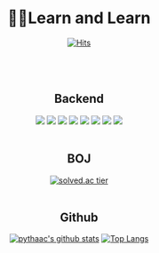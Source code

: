 <!--
**pythaac/pythaac** is a ✨ _special_ ✨ repository because its `README.md` (this file) appears on your GitHub profile.

Here are some ideas to get you started:

- 🔭 I’m currently working on ...
- 🌱 I’m currently learning ...
- 👯 I’m looking to collaborate on ...
- 🤔 I’m looking for help with ...
- 💬 Ask me about ...
- 📫 How to reach me: ...
- 😄 Pronouns: ...
- ⚡ Fun fact: ...
-->

<div align="center">
  
  # 👨‍💻Learn and Learn
  [![Hits](https://hits.seeyoufarm.com/api/count/incr/badge.svg?url=https%3A%2F%2Fgithub.com%2Fpythaac&count_bg=%23DAA819&title_bg=%23555555&icon=&icon_color=%23E7E7E7&title=hits&edge_flat=false)](https://hits.seeyoufarm.com)  
  <br/>  
  <br/>  
  ## Backend
  <img src="https://img.shields.io/badge/Java-007396?style=flat-square&logo=Java&logoColor=white"/>
  <img src="https://img.shields.io/badge/Spring-6db33f?style=flat-square&logo=Spring&logoColor=white"/>
  <img src="https://img.shields.io/badge/MySQL-3c5280?style=flat-square&logo=MySQL&logoColor=white"/>
  <img src="https://img.shields.io/badge/Hadoop-f4ca16?style=flat-square&logo=ApacheHadoop&logoColor=white"/>
  <img src="https://img.shields.io/badge/Spark-d9411e?style=flat-square&logo=ApacheSpark&logoColor=white"/>
  <img src="https://img.shields.io/badge/Python-3776ab?style=flat-square&logo=Python&logoColor=white"/>
  <img src="https://img.shields.io/badge/Linux-333333?style=flat-square&logo=Linux&logoColor=white"/>
  <img src="https://img.shields.io/badge/Node.js-339933?style=flat-square&logo=Node.js&logoColor=white"/>  
  <br/>  
  <br/>  
  
  ## BOJ
  [![solved.ac tier](http://mazassumnida.wtf/api/v2/generate_badge?boj=pythaac)](https://solved.ac/pythaac)  
  <br/>  
  ## Github
  [![pythaac's github stats](https://github-readme-stats.vercel.app/api?username=pythaac&show_icons=true&theme=great-gatsby)](https://github.com/pythaac/github-readme-stats)
  [![Top Langs](https://github-readme-stats.vercel.app/api/top-langs/?username=pythaac&layout=compact)](https://github.com/anuraghazra/github-readme-stats)  
  
  
</div>
